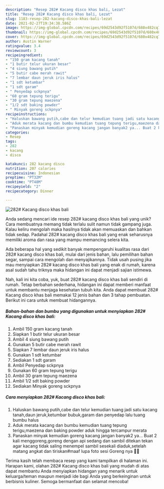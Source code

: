 ```yaml
---
description: "Resep 282# Kacang disco khas bali, Lezat"
title: "Resep 282# Kacang disco khas bali, Lezat"
slug: 1183-resep-282-kacang-disco-khas-bali-lezat
date: 2021-02-27T19:34:38.586Z
image: https://img-global.cpcdn.com/recipes/69d2543d92f5107d/680x482cq70/282-kacang-disco-khas-bali-foto-resep-utama.jpg
thumbnail: https://img-global.cpcdn.com/recipes/69d2543d92f5107d/680x482cq70/282-kacang-disco-khas-bali-foto-resep-utama.jpg
cover: https://img-global.cpcdn.com/recipes/69d2543d92f5107d/680x482cq70/282-kacang-disco-khas-bali-foto-resep-utama.jpg
author: Austin Warner
ratingvalue: 3.4
reviewcount: 3
recipeingredient:
- "150 gram kacang tanah"
- "1 butir telur ukuran besar"
- "4 siung bawang putih"
- "5 butir cabe merah rawit"
- "7 lembar daun jeruk iris halus"
- "1 sdt ketumbar"
- "1 sdt garam"
- " Penyedap sckpnya"
- "60 gram tepung terigu"
- "30 gram tepung maezena"
- "1/2 sdt baking powder"
- " Minyak goreng sckpnya"
recipeinstructions:
- "Haluskan bawang putih,cabe dan telur kemudian tuang jadi satu kacang tanah,daun jeruk,ketumbar bubuk,garam dan penyedap lalu tuang bumbu halus"
- "Aduk merata kacang dan bumbu kemudian tuang tepung terigu,maezena dan baking powder aduk hingga tercampur merata"
- "Panaskan minyak kemudian goreng kacang jangan banyak2 ya... Buat 2 kali menggoreng,goreng dengan api sedang dan sambil ditekan tekan agar kacang tidak saling menempel sambil sesekali diaduk,setelah matang angkat dan tiriskan#maaf lupa foto sesi Goreng nya 🙏😊"
categories:
- Resep
tags:
- 282
- kacang
- disco

katakunci: 282 kacang disco 
nutrition: 207 calories
recipecuisine: Indonesian
preptime: "PT32M"
cooktime: "PT48M"
recipeyield: "2"
recipecategory: Dinner

---
```



![282# Kacang disco khas bali](https://img-global.cpcdn.com/recipes/69d2543d92f5107d/680x482cq70/282-kacang-disco-khas-bali-foto-resep-utama.jpg)

Anda sedang mencari ide resep 282# kacang disco khas bali yang unik? Cara membuatnya memang tidak terlalu sulit namun tidak gampang juga. Kalau keliru mengolah maka hasilnya tidak akan memuaskan dan bahkan tidak sedap. Padahal 282# kacang disco khas bali yang enak seharusnya memiliki aroma dan rasa yang mampu memancing selera kita.

Ada beberapa hal yang sedikit banyak mempengaruhi kualitas rasa dari 282# kacang disco khas bali, mulai dari jenis bahan, lalu pemilihan bahan segar, sampai cara mengolah dan menyajikannya. Tidak usah pusing jika mau menyiapkan 282# kacang disco khas bali yang enak di rumah, karena asal sudah tahu triknya maka hidangan ini dapat menjadi sajian istimewa.




Nah, kali ini kita coba, yuk, buat 282# kacang disco khas bali sendiri di rumah. Tetap berbahan sederhana, hidangan ini dapat memberi manfaat untuk membantu menjaga kesehatan tubuh kita. Anda dapat membuat 282# Kacang disco khas bali memakai 12 jenis bahan dan 3 tahap pembuatan. Berikut ini cara untuk membuat hidangannya.

<!--inarticleads1-->

##### Bahan-bahan dan bumbu yang digunakan untuk menyiapkan 282# Kacang disco khas bali:

1. Ambil 150 gram kacang tanah
1. Siapkan 1 butir telur ukuran besar
1. Ambil 4 siung bawang putih
1. Gunakan 5 butir cabe merah rawit
1. Siapkan 7 lembar daun jeruk iris halus
1. Gunakan 1 sdt ketumbar
1. Sediakan 1 sdt garam
1. Ambil  Penyedap sckpnya
1. Gunakan 60 gram tepung terigu
1. Ambil 30 gram tepung maezena
1. Ambil 1/2 sdt baking powder
1. Sediakan  Minyak goreng sckpnya




<!--inarticleads2-->

##### Cara menyiapkan 282# Kacang disco khas bali:

1. Haluskan bawang putih,cabe dan telur kemudian tuang jadi satu kacang tanah,daun jeruk,ketumbar bubuk,garam dan penyedap lalu tuang bumbu halus
1. Aduk merata kacang dan bumbu kemudian tuang tepung terigu,maezena dan baking powder aduk hingga tercampur merata
1. Panaskan minyak kemudian goreng kacang jangan banyak2 ya... Buat 2 kali menggoreng,goreng dengan api sedang dan sambil ditekan tekan agar kacang tidak saling menempel sambil sesekali diaduk,setelah matang angkat dan tiriskan#maaf lupa foto sesi Goreng nya 🙏😊




Terima kasih telah membaca resep yang kami tampilkan di halaman ini. Harapan kami, olahan 282# Kacang disco khas bali yang mudah di atas dapat membantu Anda menyiapkan hidangan yang menarik untuk keluarga/teman maupun menjadi ide bagi Anda yang berkeinginan untuk berbisnis kuliner. Semoga bermanfaat dan selamat mencoba!

